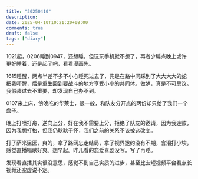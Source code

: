 ```yaml
---
title: "20250410"
description: 
date: 2025-04-10T10:21:20+08:00
comments: true
draft: false
tags: ["diary"]
---
```

1021起，0206睡到0947，还想睡，但玩玩手机就不想了，再者少睡点晚上或许更好睡着，还是起了吧，看看漫画先。

1615睡醒，两点半差不多不小心睡死过去了，先是在路中间踩到了大大大大的蛇把我吓醒，后是重生回到要战斗的地方享受小小的共同体。做梦，真是不可思议。我假装过去不重要，却发现自己办不到。

0107来上床，傍晚吃的华莱士，很一般，和队友分开点的两份却只给了我们一个盘子。

晚上打喷打舟，逆向上分，好在我不需要上分，拒绝了队友的邀请，因为我连败，因为我想打格，但我仍耿耿于怀，我们之前的关系不该被这改变。

打了萨米狙医，爽的，拿了路网忘走结局，拿了视界邀约没有不期，含泪打小埃，感觉直播唱歌好爽。想早起。昨儿看的恋爱喜剧没写。写了再睡。

发现看直播其实很没意思，感觉不到自己实质的进步，甚至比去短视频平台看点长视频还空虚说不定。